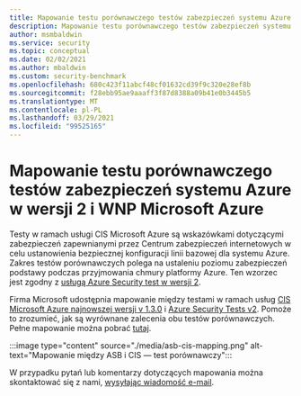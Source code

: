 ```yaml
---
title: Mapowanie testu porównawczego testów zabezpieczeń systemu Azure w wersji 2 i WNP Microsoft Azure
description: Mapowanie testu porównawczego testów zabezpieczeń systemu Azure w wersji 2 i WNP Microsoft Azure
author: msmbaldwin
ms.service: security
ms.topic: conceptual
ms.date: 02/02/2021
ms.author: mbaldwin
ms.custom: security-benchmark
ms.openlocfilehash: 680c423f11abcf48cf01632cd39f9c320e28ef8b
ms.sourcegitcommit: f28ebb95ae9aaaff3f87d8388a09b41e0b3445b5
ms.translationtype: MT
ms.contentlocale: pl-PL
ms.lasthandoff: 03/29/2021
ms.locfileid: "99525165"
---
```

# <a name="mapping-of-azure-security-benchmark-v2-and-cis-microsoft-azure-foundations-benchmark"></a>Mapowanie testu porównawczego testów zabezpieczeń systemu Azure w wersji 2 i WNP Microsoft Azure

Testy w ramach usługi CIS Microsoft Azure są wskazówkami dotyczącymi zabezpieczeń zapewnianymi przez Centrum zabezpieczeń internetowych w celu ustanowienia bezpiecznej konfiguracji linii bazowej dla systemu Azure. Zakres testów porównawczych polega na ustaleniu poziomu zabezpieczeń podstawy podczas przyjmowania chmury platformy Azure. Ten wzorzec jest zgodny z [usługą Azure Security test w wersji 2](overview.md).

Firma Microsoft udostępnia mapowanie między testami w ramach usług [CIS Microsoft Azure najnowszej wersji v 1.3.0](https://www.cisecurity.org/benchmark/azure/) i [Azure Security Tests v2](overview.md). Pomoże to zrozumieć, jak są wyrównane zalecenia obu testów porównawczych. Pełne mapowanie można pobrać [tutaj](https://github.com/MicrosoftDocs/SecurityBenchmarks/blob/master/Azure%20Security%20Benchmark/2.0/asb_v2_to_cis_microsoft_azure_foundations_benchmark_v1.3.0.xlsx).

:::image type="content" source="./media/asb-cis-mapping.png" alt-text="Mapowanie między ASB i CIS — test porównawczy":::

W przypadku pytań lub komentarzy dotyczących mapowania można skontaktować się z nami, [wysyłając wiadomość e-mail](mailto:benchmarkfeedback@microsoft.com?subject=Benchmark%20Feedback).
